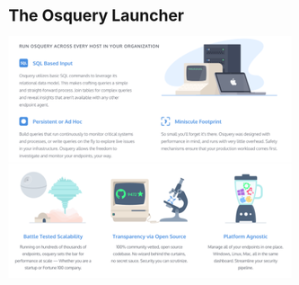 The Osquery Launcher
====================

[![osquery is lightweight](./tools/images/lightweight.png)](https://kolide.com/osquery)
[![why osquery](./tools/images/why-osquery.png)](https://kolide.com/osquery)

